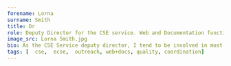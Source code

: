 ```yaml
---
forename: Lorna
surname: Smith
title: Dr
role: Deputy Director for the CSE service. Web and Documentation function lead. Outreach function lead
image_src: Lorna Smith.jpg
bio: As the CSE Service deputy director, I tend to be involved in most aspects of the service delivery. However I have a particular role within the eCSE programme, around documentation, outreach and understanding and monitoring emissions as we look towards Net Zero services.  Out with work you can find me in my garden or enjoying the chaos of being a Beaver Scout leader. 
tags: [  cse,  ecse,  outreach, web+docs, quality, coordination] 
---
```

